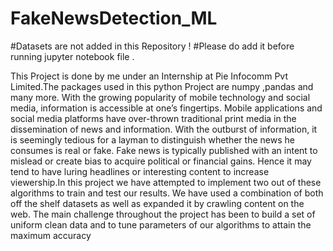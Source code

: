 # FakeNewsDetection_ML

#Datasets are not added in this Repository !
#Please do add it before running jupyter notebook file .

This Project is done by me under an Internship at Pie Infocomm Pvt Limited.The packages used in this python Project are numpy ,pandas and many more.
With the growing popularity of mobile technology and social media, information is accessible at one’s fingertips. Mobile applications and social media platforms have over-thrown traditional print media in the dissemination of news and information. With the outburst of information, it is seemingly tedious for a layman to distinguish whether the news he consumes is real or fake. Fake news is typically published with an intent to mislead or create bias to acquire political or financial gains. Hence it may tend to have luring headlines or interesting content to increase viewership.In this project we have attempted to implement two out of these algorithms to train and test our results. We have used a combination of both off the shelf datasets as well as expanded it by crawling content on the web. The main challenge throughout the project has been to build a set of uniform clean data and to tune parameters of our algorithms to attain the maximum accuracy
